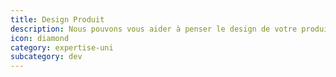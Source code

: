 ```yaml
---
title: Design Produit  
description: Nous pouvons vous aider à penser le design de votre produit ou servicepar la mise en place de scénarios et tests utilisateurs.
icon: diamond
category: expertise-uni
subcategory: dev
---
```


